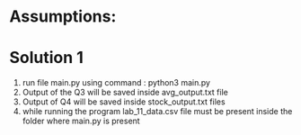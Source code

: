 # Assumptions:

# Solution 1
1. run file main.py using command : python3 main.py
2. Output of the Q3 will be saved inside avg_output.txt file
3. Output of Q4 will be saved inside stock_output.txt files
4. while running the program lab_11_data.csv file must be present inside the folder where main.py is present 
